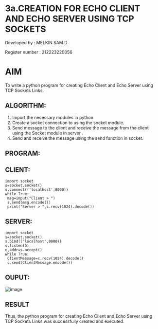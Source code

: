 # 3a.CREATION FOR ECHO CLIENT AND ECHO SERVER USING TCP SOCKETS
Developed by : MELKIN SAM.D

Register number : 212223220056

# AIM
To write a python program for creating Echo Client and Echo Server using TCP
Sockets Links.
## ALGORITHM:
1. Import the necessary modules in python
2. Create a socket connection to using the socket module.
3. Send message to the client and receive the message from the client using the Socket module in
 server .
4. Send and receive the message using the send function in socket.
## PROGRAM:
## CLIENT:
```
import socket
s=socket.socket()
s.connect(('localhost',8000))
while True:
 msg=input("Client > ")
 s.send(msg.encode())
 print("Server > ",s.recv(1024).decode())
```
## SERVER:
```
import socket
s=socket.socket()
s.bind(('localhost',8000))
s.listen(5)
c,addr=s.accept()
while True:
 ClientMessage=c.recv(1024).decode()
 c.send(ClientMessage.encode())
```
## OUPUT:
![image](https://github.com/melkingithub/3a.Sockets_Creation_for_Echo_Client_and_Echo_Server/assets/151421291/67fff0f9-40ca-4b13-8230-76aa4961fd3d)

   
## RESULT
Thus, the python program for creating Echo Client and Echo Server using TCP Sockets Links 
was successfully created and executed.
